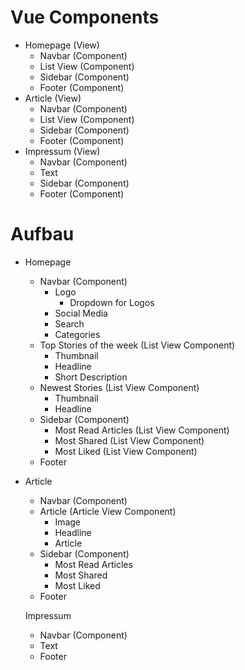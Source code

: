 # Vue Components

* Homepage (View)
    - Navbar (Component)
    - List View (Component)
    - Sidebar (Component)
    - Footer (Component)
* Article (View)
    - Navbar (Component)
    - List View (Component)
    - Sidebar (Component)
    - Footer (Component)
* Impressum (View)
    - Navbar (Component)
    - Text
    - Sidebar (Component)
    - Footer (Component)

# Aufbau

* Homepage
    * Navbar (Component)
        - Logo
            - Dropdown for Logos
        - Social Media
        - Search
        - Categories
    * Top Stories of the week (List View Component)
        - Thumbnail
        - Headline
        - Short Description
    * Newest Stories (List View Component)
        - Thumbnail
        - Headline
    * Sidebar (Component)
        - Most Read Articles (List View Component)
        - Most Shared (List View Component)
        - Most Liked (List View Component)
    * Footer

* Article
    - Navbar (Component)
    - Article (Article View Component)
        - Image
        - Headline
        - Article
    - Sidebar (Component)
        - Most Read Articles
        - Most Shared
        - Most Liked
    - Footer
    
    Impressum 
    - Navbar (Component)
    - Text
    - Footer